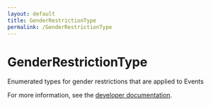 ```yaml
---
layout: default
title: GenderRestrictionType
permalink: /GenderRestrictionType
---
```


# GenderRestrictionType
Enumerated types for gender restrictions that are applied to Events

For more information, see the [developer documentation](https://developer.openactive.io/data-model/types/).